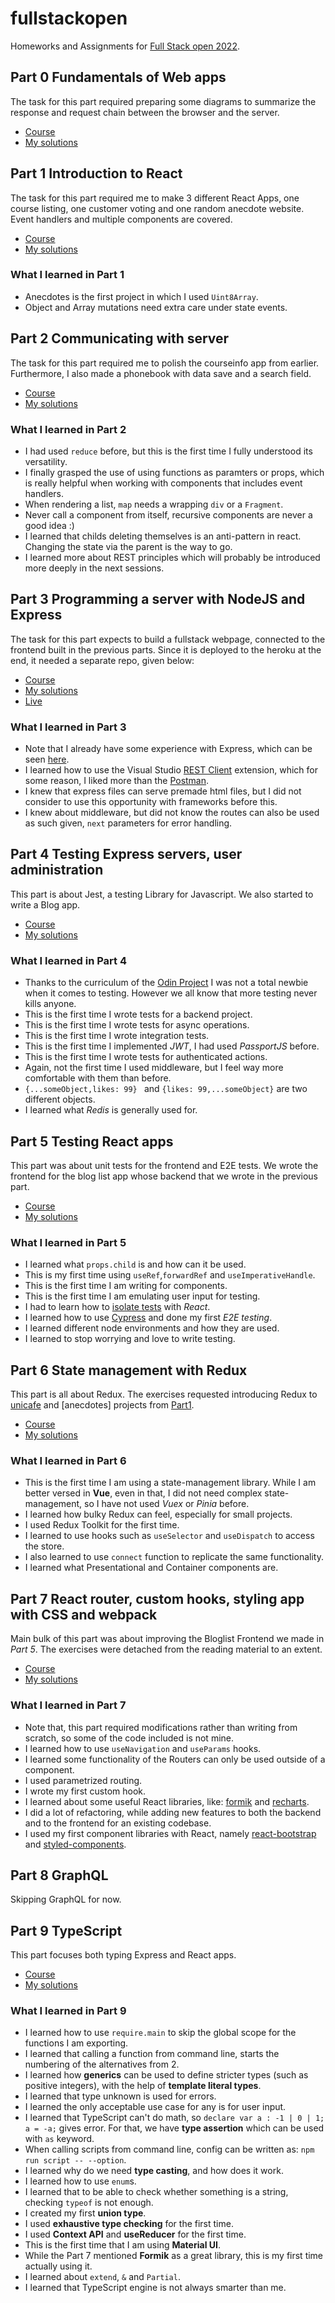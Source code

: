 # fullstackopen

Homeworks and Assignments for [Full Stack open 2022](https://fullstackopen.com/en).

## Part 0 Fundamentals of Web apps
The task for this part required preparing some diagrams to summarize the response and request chain between the browser and the server.

- [Course](https://fullstackopen.com/en/part0)
- [My solutions](https://github.com/emrergin/fullstackopen/tree/main/part0)

## Part 1 Introduction to React
The task for this part required me to make 3 different React Apps, one course listing, one customer voting and one random anecdote website. Event handlers and multiple components are covered.

- [Course](https://fullstackopen.com/en/part1)
- [My solutions](https://github.com/emrergin/fullstackopen/tree/main/part1)

### What I learned in Part 1
- Anecdotes is the first project in which I used `Uint8Array`.
- Object and Array mutations need extra care under state events.

## Part 2 Communicating with server
The task for this part required me to polish the courseinfo app from earlier. Furthermore, I also made a phonebook with data save and a search field.

- [Course](https://fullstackopen.com/en/part2)
- [My solutions](https://github.com/emrergin/fullstackopen/tree/main/part2)

### What I learned in Part 2
- I had used `reduce` before, but this is the first time I fully understood its versatility.
- I finally grasped the use of using functions as paramters or props, which is really helpful when working with components that includes event handlers.
- When rendering a list, `map` needs a wrapping `div` or a `Fragment`.
- Never call a component from itself, recursive components are never a good idea :)
- I learned that childs deleting themselves is an anti-pattern in react. Changing the state via the parent is the way to go.
- I learned more about REST principles which will probably be introduced more deeply in the next sessions.

## Part 3 Programming a server with NodeJS and Express
The task for this part expects to build a fullstack webpage, connected to the frontend built in the previous parts. Since it is deployed to the heroku at the end, it needed a separate repo, given below:

- [Course](https://fullstackopen.com/en/part3)
- [My solutions](https://github.com/emrergin/fullstackopen_phonebook)
- [Live](https://obscure-oasis-12065.herokuapp.com/)

### What I learned in Part 3
- Note that I already have some experience with Express, which can be seen [here](https://github.com/emrergin/atolye).
- I learned how to use the Visual Studio [REST Client](https://marketplace.visualstudio.com/items?itemName=humao.rest-client) extension, which for some reason, I liked more than the [Postman](https://www.postman.com/).
- I knew that express files can serve premade html files, but I did not consider to use this opportunity with frameworks before this.
- I knew about middleware, but did not know the routes can also be used as such given, `next` parameters for error handling.

## Part 4 Testing Express servers, user administration
This part is about Jest, a testing Library for Javascript. We also started to write a Blog app.
- [Course](https://fullstackopen.com/en/part4)
- [My solutions](https://github.com/emrergin/fullstackopen/tree/main/part4)
### What I learned in Part 4
- Thanks to the curriculum of the [Odin Project](https://www.theodinproject.com/paths/full-stack-javascript/courses/javascript#testing-javascript) I was not a total newbie when it comes to testing. However we all know that more testing never kills anyone.
- This is the first time I wrote tests for a backend project.
- This is the first time I wrote tests for async operations.
- This is the first time I wrote integration tests.
- This is the first time I implemented *JWT*, I had used *PassportJS* before.
- This is the first time I wrote tests for authenticated actions.
- Again, not the first time I used middleware, but I feel way more comfortable with them than before.
- `{...someObject,likes: 99} ` and `{likes: 99,...someObject}` are two different objects.
- I learned what *Redis* is generally used for.

## Part 5 Testing React apps
This part was about unit tests for the frontend and E2E tests. We wrote the frontend for the blog list app whose backend that we wrote in the previous part.
- [Course](https://fullstackopen.com/en/part5)
- [My solutions](https://github.com/emrergin/fullstackopen/tree/main/part5)
### What I learned in Part 5
- I learned what `props.child` is and how can it be used.
- This is my first time using `useRef`,`forwardRef` and `useImperativeHandle`.
- This is the first time I am writing for components.
- This is the first time I am emulating user input for testing.
- I had to learn how to [isolate tests](https://kentcdodds.com/blog/test-isolation-with-react) with *React*.
- I learned how to use [Cypress](https://www.cypress.io/) and done my first *E2E testing*.
- I learned different node environments and how they are used.
- I learned to stop worrying and love to write testing.

## Part 6 State management with Redux
This part is all about Redux. The exercises requested introducing Redux to [unicafe](https://github.com/emrergin/fullstackopen/tree/main/part1/unicafe) and [anecdotes] projects from [Part1](https://github.com/emrergin/fullstackopen/tree/main/part1).
- [Course](https://fullstackopen.com/en/part6)
- [My solutions](https://github.com/emrergin/fullstackopen/tree/main/part6)
### What I learned in Part 6
- This is the first time I am using a state-management library. While I am better versed in **Vue**, even in that, I did not need complex state-management, so I have not used *Vuex* or *Pinia* before.
- I learned how bulky Redux can feel, especially for small projects.
- I used Redux Toolkit for the first time.
- I learned to use hooks such as `useSelector` and `useDispatch` to access the store.
- I also learned to use `connect` function to replicate the same functionality.
- I learned what Presentational and Container components are.

## Part 7 React router, custom hooks, styling app with CSS and webpack

Main bulk of this part was about improving the Bloglist Frontend we made in *Part 5*. The exercises were detached from the reading material to an extent.

- [Course](https://fullstackopen.com/en/part7)
- [My solutions](https://github.com/emrergin/fullstackopen/tree/main/part7)

### What I learned in Part 7
- Note that, this part required modifications rather than writing from scratch, so some of the code included is not mine.
- I learned how to use `useNavigation` and `useParams` hooks.
- I learned some functionality of the Routers can only be used outside of a component.
- I used parametrized routing.
- I wrote my first custom hook.
- I learned about some useful React libraries, like: [formik](https://www.npmjs.com/package/formik) and [recharts](https://recharts.org/en-US/).
- I did a lot of refactoring, while adding new features to both the backend and to the frontend for an existing codebase.
- I used my first component libraries with React, namely [react-bootstrap](https://react-bootstrap.github.io/) and [styled-components](https://styled-components.com/).

## Part 8 GraphQL
Skipping GraphQL for now.

## Part 9 TypeScript

This part focuses both typing Express and React apps.

- [Course](https://fullstackopen.com/en/part9)
- [My solutions](https://github.com/emrergin/fullstackopen/tree/main/part9)

### What I learned in Part 9
- I learned how to use `require.main` to skip the global scope for the functions I am exporting.
- I learned that calling a function from command line, starts the numbering of the alternatives from 2.
- I learned how **generics** can be used to define stricter types (such as positive integers), with the help of **template literal types**.
- I learned that type unknown is used for errors.
- I learned the only acceptable use case for any is for user input.
- I learned that TypeScript can't do math, so `declare var a : -1 | 0 | 1; a = -a;` gives error. For that, we have **type assertion** which can be used with `as` keyword.
- When calling scripts from command line, config can be written as: `npm run script -- --option`.
- I learned why do we need **type casting**, and how does it work.
- I learned how to use `enum`s.
- I learned that to be able to check whether something is a string, checking `typeof` is not enough.
- I created my first **union type**.
- I used **exhaustive type checking** for the first time.
- I used **Context API** and **useReducer** for the first time.
- This is the first time that I am using **Material UI**.
- While the Part 7 mentioned **Formik** as a great library, this is my first time actually using it.
- I learned about `extend`, `&` and `Partial`.
- I learned that TypeScript engine is not always smarter than me.